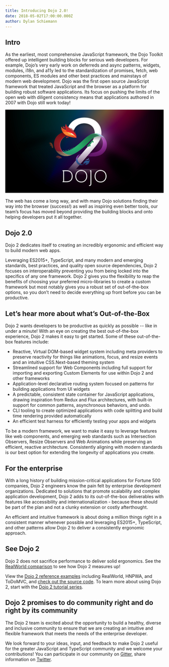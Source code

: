 ```yaml
---
title: Introducing Dojo 2.0!
date: 2018-05-02T17:00:00.000Z
author: Dylan Schiemann
---
```


## Intro

As the earliest, most comprehensive JavaScript framework, the Dojo Toolkit offered up intelligent building blocks for serious web developers. For example, Dojo’s very early work on deferreds and async patterns, widgets, modules, i18n, and a11y led to the standardization of promises, fetch, web components, ES modules and other best practices and mainstays of modern web development.  Dojo was the first open source JavaScript framework that treated JavaScript and the browser as a platform for building robust software applications. Its focus on pushing the limits of the open web with diligent consistency means that applications authored in 2007 with Dojo still work today!

![Dojo 2.0 is released](/assets/blog/dojo2-0-0-release/featured.jpg)

<!-- more -->

The web has come a long way, and with many Dojo solutions finding their way into the browser (success!) as well as inspiring even better tools, our team’s focus has moved beyond providing the building blocks and onto helping developers put it all together.

## Dojo 2.0

Dojo 2 dedicates itself to creating an incredibly ergonomic and efficient way to build modern web apps.

Leveraging ES2015+, TypeScript, and many modern and emerging standards, best practices, and quality open source dependencies, Dojo 2 focuses on interoperability preventing you from being locked into the specifics of any one framework. Dojo 2 gives you the flexibility to reap the benefits of choosing your preferred micro-libraries to create a custom framework but most notably gives you a robust set of out-of-the-box options, so you don’t need to decide everything up front before you can be productive.

## Let’s hear more about what’s Out-of-the-Box

Dojo 2 wants developers to be productive as quickly as possible -- like in under a minute! With an eye on creating the best out-of-the-box experience, Dojo 2 makes it easy to get started.  Some of these out-of-the-box features include:

* Reactive, Virtual DOM-based widget system including meta providers to preserve reactivity for things like animations, focus, and resize events and an intuitive CSS.Next-based theming system
* Streamlined support for Web Components including full support for importing and exporting Custom Elements for use within Dojo 2 and other frameworks
* Application-level declarative routing system focused on patterns for building applications from UI widgets
* A predictable, consistent state container for JavaScript applications, drawing inspiration from Redux and Flux architectures, with built-in support for common patterns, asynchronous behaviors, and undo.
* CLI tooling to create optimized applications with code splitting and build time rendering provided automatically
* An efficient test harness for efficiently testing your apps and widgets

To be a modern framework, we want to make it easy to leverage features like web components, and emerging web standards such as Intersection Observers, Resize Observers and Web Animations while preserving an efficient, reactive architecture. Consistently aligning with modern standards is our best option for extending the longevity of applications you create.

## For the enterprise

With a long history of building mission-critical applications for Fortune 500 companies, Dojo 2 engineers know the pain felt by enterprise development organizations. Dedicated to solutions that promote scalability and complex application development, Dojo 2 adds to its out-of-the-box deliverables with features like accessibility and internationalization - because these should be part of the plan and not a clunky extension or costly afterthought.

An efficient and intuitive framework is about doing a million things right in a consistent manner whenever possible and leveraging ES2015+, TypeScript, and other patterns allow Dojo 2 to deliver a consistently ergonomic approach.

## See Dojo 2

Dojo 2 does not sacrifice performance to deliver solid ergonomics. See the [RealWorld comparison](https://medium.freecodecamp.org/a-real-world-comparison-of-front-end-frameworks-with-benchmarks-2018-update-e5760fb4a962) to see how Dojo 2 measures up!

View the [Dojo 2 reference examples](https://dojo.github.io/examples/) including RealWorld, HNPWA, and ToDoMVC, and [check out the source code](https://github.com/dojo/examples/). To learn more about using Dojo 2, start with the [Dojo 2 tutorial series](https://dojo.io/tutorials/).

##  Dojo 2 promises to do community right and do right by its community

The Dojo 2 team is excited about the opportunity to build a healthy, diverse and inclusive community to ensure that we are creating an intuitive and flexible framework that meets the needs of the enterprise developer.

We look forward to your ideas, input, and feedback to make Dojo 2 useful for the greater JavaScript and TypeScript community and we welcome your contributions!
You can participate in our community on [Gitter](https://gitter.im/dojo/dojo2), share information on [Twitter](https://twitter.com/dojo/).
